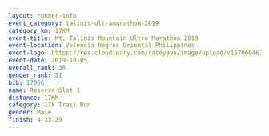 ```yaml
---
layout: runner-info 
event_category: talinis-ultramarathon-2019 
category_km: 17KM 
event-title: Mt. Talinis Mountain Ultra Marathon 2019 
event-location: Velencia Negros Oriental Philippines 
event-logo: https://res.cloudinary.com/raceyaya/image/upload/v1570664614/logo/mt-talinis-2019_x4wk7w.jpg 
event-date: 2019-10-05 
overall_rank: 38
gender_rank: 21
bib: 17066
name: Reserve Slot 1
distance: 17KM
category: 17k Trail Run
gender: Male
finish: 4-33-29
---
```

